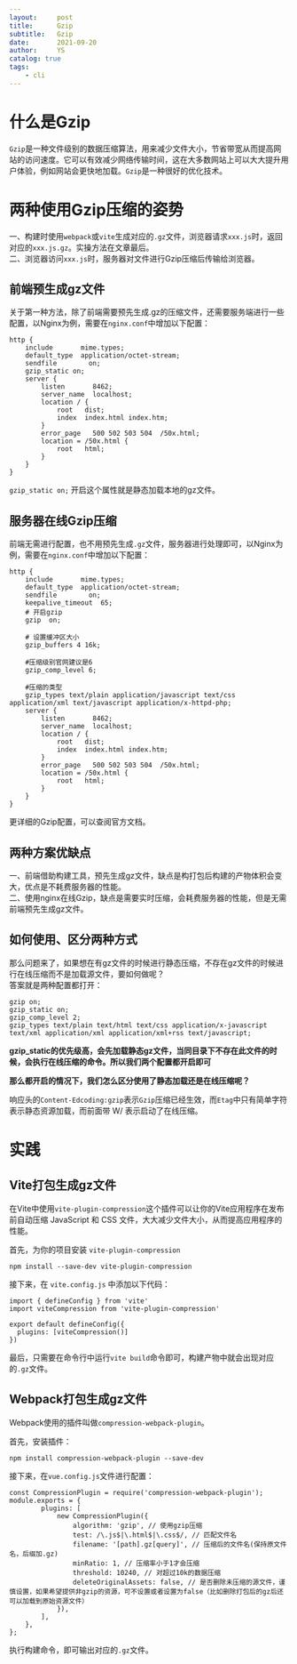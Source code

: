 ```yaml
---
layout:     post
title:      Gzip
subtitle:   Gzip
date:       2021-09-20
author:     YS
catalog: true
tags:
    - cli
---
```

# 什么是Gzip

`Gzip`是一种文件级别的数据压缩算法，用来减少文件大小，节省带宽从而提高网站的访问速度。它可以有效减少网络传输时间，这在大多数网站上可以大大提升用户体验，例如网站会更快地加载。`Gzip`是一种很好的优化技术。

# 两种使用Gzip压缩的姿势

一、构建时使用`webpack`或`vite`生成对应的`.gz`文件，浏览器请求`xxx.js`时，返回对应的`xxx.js.gz`。实操方法在文章最后。  
二、浏览器访问`xxx.js`时，服务器对文件进行Gzip压缩后传输给浏览器。

## 前端预生成gz文件

关于第一种方法，除了前端需要预先生成.gz的压缩文件，还需要服务端进行一些配置，以Nginx为例，需要在`nginx.conf`中增加以下配置：

    http {
        include       mime.types;
        default_type  application/octet-stream;
        sendfile        on;
        gzip_static on;
        server {
            listen       8462;
            server_name  localhost;
            location / {
                root   dist;
                index  index.html index.htm;
            }
            error_page   500 502 503 504  /50x.html;
            location = /50x.html {
                root   html;
            }
        }
    }
    

`gzip_static on;` 开启这个属性就是静态加载本地的gz文件。

## 服务器在线Gzip压缩

前端无需进行配置，也不用预先生成`.gz`文件，服务器进行处理即可，以Nginx为例，需要在`nginx.conf`中增加以下配置：

    http {
        include       mime.types;
        default_type  application/octet-stream;
        sendfile        on;
        keepalive_timeout  65;
        # 开启gzip
        gzip  on;
         
        # 设置缓冲区大小
        gzip_buffers 4 16k;
         
        #压缩级别官网建议是6
        gzip_comp_level 6;
      
        #压缩的类型
        gzip_types text/plain application/javascript text/css application/xml text/javascript application/x-httpd-php;
        server {
            listen       8462;
            server_name  localhost;
            location / {
                root   dist;
                index  index.html index.htm;
            }
            error_page   500 502 503 504  /50x.html;
            location = /50x.html {
                root   html;
            }
        }
    }
    

更详细的Gzip配置，可以查阅官方文档。

## 两种方案优缺点

一、前端借助构建工具，预先生成gz文件，缺点是构打包后构建的产物体积会变大，优点是不耗费服务器的性能。  
二、使用nginx在线Gzip，缺点是需要实时压缩，会耗费服务器的性能，但是无需前端预先生成gz文件。

## 如何使用、区分两种方式

那么问题来了，如果想在有gz文件的时候进行静态压缩，不存在gz文件的时候进行在线压缩而不是加载源文件，要如何做呢？  
答案就是两种配置都打开：

    gzip on;
    gzip_static on;
    gzip_comp_level 2;
    gzip_types text/plain text/html text/css application/x-javascript text/xml application/xml application/xml+rss text/javascript;  
    

**gzip\_static的优先级高，会先加载静态gz文件，当同目录下不存在此文件的时候，会执行在线压缩的命令。所以我们两个配置都开启即可**

**那么都开启的情况下，我们怎么区分使用了静态加载还是在线压缩呢？**

响应头的`Content-Edcoding:gzip`表示`Gzip`压缩已经生效，而`Etag`中只有简单字符表示静态资源加载，而前面带 W/ 表示启动了在线压缩。

# 实践

## Vite打包生成gz文件

在Vite中使用`vite-plugin-compression`这个插件可以让你的Vite应用程序在发布前自动压缩 JavaScript 和 CSS 文件，大大减少文件大小，从而提高应用程序的性能。

首先，为你的项目安装 `vite-plugin-compression`

    npm install --save-dev vite-plugin-compression
    

接下来，在 `vite.config.js` 中添加以下代码：

    import { defineConfig } from 'vite'
    import viteCompression from 'vite-plugin-compression'
    
    export default defineConfig({
      plugins: [viteCompression()]
    })
    

最后，只需要在命令行中运行`vite build`命令即可，构建产物中就会出现对应的`.gz`文件。

## Webpack打包生成gz文件

Webpack使用的插件叫做`compression-webpack-plugin`。

首先，安装插件：

    npm install compression-webpack-plugin --save-dev
    

接下来，在`vue.config.js`文件进行配置：

    const CompressionPlugin = require('compression-webpack-plugin');
    module.exports = {
            plugins: [
                new CompressionPlugin({
                    algorithm: 'gzip', // 使用gzip压缩
                    test: /\.js$|\.html$|\.css$/, // 匹配文件名
                    filename: '[path].gz[query]', // 压缩后的文件名(保持原文件名，后缀加.gz)
                    minRatio: 1, // 压缩率小于1才会压缩
                    threshold: 10240, // 对超过10k的数据压缩
                    deleteOriginalAssets: false, // 是否删除未压缩的源文件，谨慎设置，如果希望提供非gzip的资源，可不设置或者设置为false（比如删除打包后的gz后还可以加载到原始资源文件）
                }),
            ],
        },
    };
    

执行构建命令，即可输出对应的`.gz`文件。